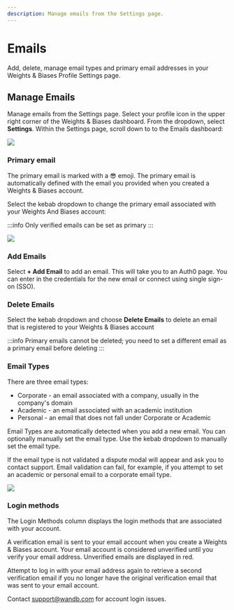 ```yaml
---
description: Manage emails from the Settings page.
---
```


# Emails

Add, delete, manage email types and primary email addresses in your Weights & Biases Profile Settings page.

## Manage Emails

Manage emails from the Settings page. Select your profile icon in the upper right corner of the Weights & Biases dashboard. From the dropdown, select **Settings**. Within the Settings page, scroll down to to the Emails dashboard:

![](<pathname:///images/app_ui/manage_emails.png>)

### Primary email

The primary email is marked with a 😎 emoji. The primary email is automatically defined with the email you provided when you created a Weights & Biases account.

Select the kebab dropdown to change the primary email associated with your Weights And Biases account:

:::info
Only verified emails can be set as primary
:::

![](<pathname:///images/app_ui/primary_email.png>)

### Add Emails

Select **+ Add Email** to add an email. This will take you to an Auth0 page. You can enter in the credentials for the new email or connect using single sign-on (SSO).

### Delete Emails

Select the kebab dropdown and choose **Delete Emails** to delete an email that is registered to your Weights & Biases account

:::info
Primary emails cannot be deleted; you need to set a different email as a primary email before deleting
:::

### Email Types

There are three email types:

* Corporate - an email associated with a company, usually in the company's domain
* Academic - an email associated with an academic institution
* Personal - an email that does not fall under Corporate or Academic

Email Types are automatically detected when you add a new email. You can optionally manually set the email type. Use the kebab dropdown to manually set the email type.

If the email type is not validated a dispute modal will appear and ask you to contact support. Email validation can fail, for example, if you attempt to set an academic or personal email to a corporate email type.

![](<pathname:///images/app_ui/email_types.png>)

### Login methods

The Login Methods column displays the login methods that are associated with your account.

A verification email is sent to your email account when you create a Weights & Biases account. Your email account is considered unverified until you verify your email address. Unverified emails are displayed in red.

Attempt to log in with your email address again to retrieve a second verification email if you no longer have the original verification email that was sent to your email account.

Contact support@wandb.com for account login issues.

